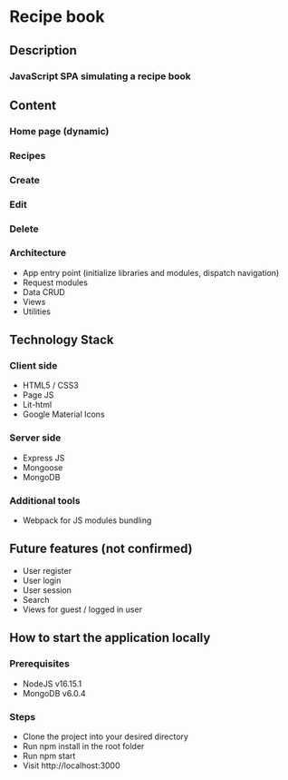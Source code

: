 # Recipe book

## Description

### JavaScript SPA simulating a recipe book

## Content

### Home page (dynamic)
### Recipes
### Create
### Edit
### Delete

### Architecture
- App entry point (initialize libraries and modules, dispatch navigation)
- Request modules
- Data CRUD
- Views
- Utilities

## Technology Stack
### Client side
- HTML5 / CSS3
- Page JS
- Lit-html
- Google Material Icons

### Server side
- Express JS
- Mongoose
- MongoDB

### Additional tools
- Webpack for JS modules bundling

## Future features (not confirmed)
- User register
- User login
- User session
- Search
- Views for guest / logged in user

## How to start the application locally
### Prerequisites
- NodeJS v16.15.1
- MongoDB v6.0.4

### Steps
- Clone the project into your desired directory
- Run npm install in the root folder
- Run npm start
- Visit http://localhost:3000